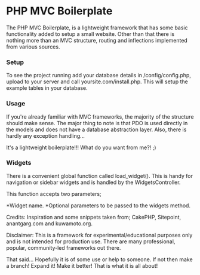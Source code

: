 PHP MVC Boilerplate
===================

The PHP MVC Boilerplate, is a lightweight framework 
that has some basic functionality added to setup a small 
website. Other than that there is nothing more than an 
MVC structure, routing and inflections implemented from 
various sources.

### Setup

To see the project running add your database details 
in /config/config.php, upload to your server and call 
yoursite.com/install.php. This will setup the example 
tables in your database.

### Usage

If you're already familiar with MVC frameworks, the majority 
of the structure should make sense. The major thing to 
note is that PDO is used directly in the models and does not 
have a database abstraction layer. Also, there is hardly 
any exception handling...

It's a lightweight boilerplate!!! What do you want from me?! ;)

### Widgets

There is a convenient global function called load_widget(). 
This is handy for navigation or sidebar widgets and 
is handled by the WidgetsController.

This function accepts two parameters;

*Widget name.
*Optional parameters to be passed to the widgets method.

Credits: Inspiration and some snippets taken from; CakePHP, 
Sitepoint, anantgarg.com and kuwamoto.org.

Disclaimer: This is a framework for experimental/educational 
purposes only and is not intended for production use. There 
are many professional, popular, community-led frameworks out there. 

That said... Hopefully it is of some use or help to someone. If not 
then make a branch! Expand it! Make it better! That is what it is all about!

